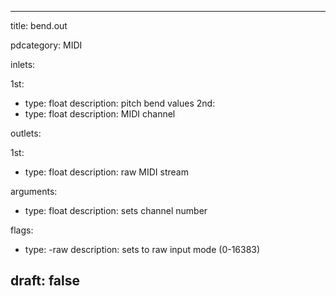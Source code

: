 --- 


title: bend.out

pdcategory: MIDI

inlets:

  1st:
  - type: float
    description: pitch bend values
  2nd:
  - type: float
    description: MIDI channel

outlets:

  1st:
  - type: float
    description: raw MIDI stream

arguments:
  - type: float
    description: sets channel number



flags:
  - type: -raw
    description: sets to raw input mode (0-16383)

draft: false
---